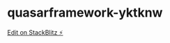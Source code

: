 # quasarframework-yktknw

[Edit on StackBlitz ⚡️](https://stackblitz.com/edit/quasarframework-yktknw)
